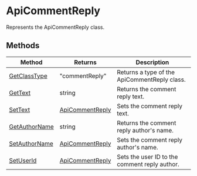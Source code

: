 # ApiCommentReply

Represents the ApiCommentReply class.


## Methods

| Method | Returns | Description |
| ------ | ------- | ----------- |
| [GetClassType](./Methods/GetClassType.md) | "commentReply" | Returns a type of the ApiCommentReply class. |
| [GetText](./Methods/GetText.md) | string | Returns the comment reply text. |
| [SetText](./Methods/SetText.md) | [ApiCommentReply](../ApiCommentReply/ApiCommentReply.md) | Sets the comment reply text. |
| [GetAuthorName](./Methods/GetAuthorName.md) | string | Returns the comment reply author's name. |
| [SetAuthorName](./Methods/SetAuthorName.md) | [ApiCommentReply](../ApiCommentReply/ApiCommentReply.md) | Sets the comment reply author's name. |
| [SetUserId](./Methods/SetUserId.md) | [ApiCommentReply](../ApiCommentReply/ApiCommentReply.md) | Sets the user ID to the comment reply author. |

